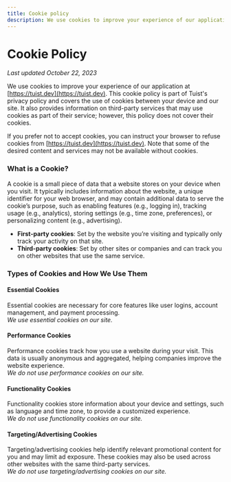 ```yaml
---
title: Cookie policy
description: We use cookies to improve your experience of our application at https://tuist.dev. This cookie policy is part of Tuist's privacy policy and covers the use of cookies between your device and our site. It also provides information on third-party services that may use cookies as part of their service; however, this policy does not cover their cookies.
---
```


# Cookie Policy

_Last updated October 22, 2023_

We use cookies to improve your experience of our application at [https://tuist.dev](https://tuist.dev). This cookie policy is part of Tuist's privacy policy and covers the use of cookies between your device and our site. It also provides information on third-party services that may use cookies as part of their service; however, this policy does not cover their cookies.

If you prefer not to accept cookies, you can instruct your browser to refuse cookies from [https://tuist.dev](https://tuist.dev). Note that some of the desired content and services may not be available without cookies.

### What is a Cookie?

A cookie is a small piece of data that a website stores on your device when you visit. It typically includes information about the website, a unique identifier for your web browser, and may contain additional data to serve the cookie’s purpose, such as enabling features (e.g., logging in), tracking usage (e.g., analytics), storing settings (e.g., time zone, preferences), or personalizing content (e.g., advertising).

- **First-party cookies**: Set by the website you’re visiting and typically only track your activity on that site.
- **Third-party cookies**: Set by other sites or companies and can track you on other websites that use the same service.

### Types of Cookies and How We Use Them

#### Essential Cookies

Essential cookies are necessary for core features like user logins, account management, and payment processing.  
*We use essential cookies on our site.*

#### Performance Cookies

Performance cookies track how you use a website during your visit. This data is usually anonymous and aggregated, helping companies improve the website experience.  
*We do not use performance cookies on our site.*

#### Functionality Cookies

Functionality cookies store information about your device and settings, such as language and time zone, to provide a customized experience.  
*We do not use functionality cookies on our site.*

#### Targeting/Advertising Cookies

Targeting/advertising cookies help identify relevant promotional content for you and may limit ad exposure. These cookies may also be used across other websites with the same third-party services.  
*We do not use targeting/advertising cookies on our site.*
